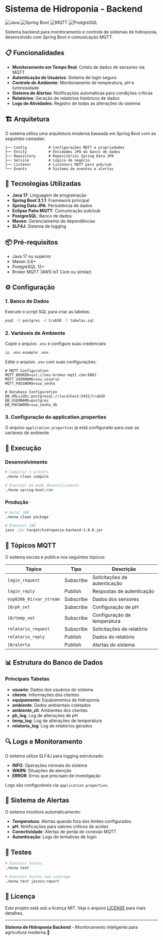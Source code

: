 # Sistema de Hidroponia - Backend

![Java](https://img.shields.io/badge/Java-17-orange)
![Spring Boot](https://img.shields.io/badge/Spring%20Boot-3.1.1-green)
![MQTT](https://img.shields.io/badge/MQTT-Eclipse%20Paho-blue)
![PostgreSQL](https://img.shields.io/badge/PostgreSQL-Database-blue)

Sistema backend para monitoramento e controle de sistemas de hidroponia, desenvolvido com Spring Boot e comunicação MQTT.

## 📋 Funcionalidades

- **Monitoramento em Tempo Real**: Coleta de dados de sensores via MQTT
- **Autenticação de Usuários**: Sistema de login seguro
- **Controle de Ambiente**: Monitoramento de temperatura, pH e luminosidade
- **Sistema de Alertas**: Notificações automáticas para condições críticas
- **Relatórios**: Geração de relatórios históricos de dados
- **Logs de Atividades**: Registro de todas as alterações do sistema

## 🏗️ Arquitetura

O sistema utiliza uma arquitetura moderna baseada em Spring Boot com as seguintes camadas:

```
├── Config          # Configurações MQTT e propriedades
├── Entity          # Entidades JPA do banco de dados
├── Repository      # Repositórios Spring Data JPA
├── Service         # Lógica de negócio
├── Listener        # Listeners MQTT para pub/sub
└── Events          # Sistema de eventos e alertas
```

## 🔧 Tecnologias Utilizadas

- **Java 17**: Linguagem de programação
- **Spring Boot 3.1.1**: Framework principal
- **Spring Data JPA**: Persistência de dados
- **Eclipse Paho MQTT**: Comunicação pub/sub
- **PostgreSQL**: Banco de dados
- **Maven**: Gerenciamento de dependências
- **SLF4J**: Sistema de logging

## 📦 Pré-requisitos

- Java 17 ou superior
- Maven 3.6+
- PostgreSQL 12+
- Broker MQTT (AWS IoT Core ou similar)

## ⚙️ Configuração

### 1. Banco de Dados

Execute o script SQL para criar as tabelas:

```bash
psql -U postgres -d trabSD -f tabelas.sql
```

### 2. Variáveis de Ambiente

Copie o arquivo `.env` e configure suas credenciais:

```bash
cp .env.example .env
```

Edite o arquivo `.env` com suas configurações:

```properties
# MQTT Configuration
MQTT_BROKER=ssl://seu-broker-mqtt.com:8883
MQTT_USERNAME=seu_usuario
MQTT_PASSWORD=sua_senha

# Database Configuration
DB_URL=jdbc:postgresql://localhost:5432/trabSD
DB_USERNAME=postgres
DB_PASSWORD=sua_senha_db
```

### 3. Configuração do application.properties

O arquivo `application.properties` já está configurado para usar as variáveis de ambiente.

## 🚀 Execução

### Desenvolvimento

```bash
# Compilar o projeto
./mvnw clean compile

# Executar em modo desenvolvimento
./mvnw spring-boot:run
```

### Produção

```bash
# Gerar JAR
./mvnw clean package

# Executar JAR
java -jar target/hidroponia-backend-1.0.0.jar
```

## 📡 Tópicos MQTT

O sistema escuta e publica nos seguintes tópicos:

| Tópico | Tipo | Descrição |
|--------|------|-----------|
| `login_request` | Subscribe | Solicitações de autenticação |
| `login_reply` | Publish | Respostas de autenticação |
| `esp8266_01/var_stream` | Subscribe | Dados dos sensores |
| `10/ph_set` | Subscribe | Configuração de pH |
| `10/temp_set` | Subscribe | Configuração de temperatura |
| `relatorio_request` | Subscribe | Solicitações de relatório |
| `relatorio_reply` | Publish | Dados do relatório |
| `10/alerta` | Publish | Alertas do sistema |

## 📊 Estrutura do Banco de Dados

### Principais Tabelas

- **usuario**: Dados dos usuários do sistema
- **cliente**: Informações dos clientes
- **equipamento**: Equipamentos de hidroponia
- **ambiente**: Dados ambientais coletados
- **ambiente_cli**: Ambientes dos clientes
- **ph_log**: Log de alterações de pH
- **temp_log**: Log de alterações de temperatura
- **relatorio_log**: Log de relatórios gerados

## 🔍 Logs e Monitoramento

O sistema utiliza SLF4J para logging estruturado:

- **INFO**: Operações normais do sistema
- **WARN**: Situações de atenção
- **ERROR**: Erros que precisam de investigação

Logs são configuráveis via `application.properties`.

## 🚨 Sistema de Alertas

O sistema monitora automaticamente:

- **Temperatura**: Alertas quando fora dos limites configurados
- **pH**: Notificações para valores críticos de acidez
- **Conectividade**: Alertas de perda de conexão MQTT
- **Autenticação**: Logs de tentativas de login

## 🧪 Testes

```bash
# Executar testes
./mvnw test

# Executar testes com coverage
./mvnw test jacoco:report
```


## 📝 Licença

Este projeto está sob a licença MIT. Veja o arquivo [LICENSE](LICENSE) para mais detalhes.


---

**Sistema de Hidroponia Backend** - Monitoramento inteligente para agricultura moderna 🌱
